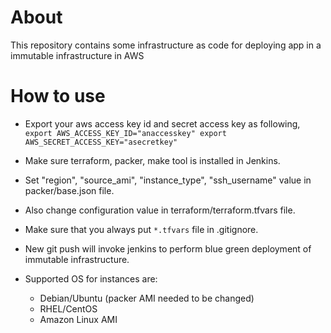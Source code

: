 # About
This repository contains some infrastructure as code for deploying app in a immutable infrastructure in AWS

# How to use

* Export your aws access key id and secret access key as following,
  `export AWS_ACCESS_KEY_ID="anaccesskey"
   export AWS_SECRET_ACCESS_KEY="asecretkey"`

* Make sure terraform, packer, make tool is installed in Jenkins.

* Set "region", "source_ami", "instance_type", "ssh_username" value in packer/base.json file.

* Also change configuration value in terraform/terraform.tfvars file.

* Make sure that you always put `*.tfvars` file in .gitignore.

* New git push will invoke jenkins to perform blue green deployment of immutable infrastructure.

* Supported OS for instances are:

    * Debian/Ubuntu (packer AMI needed to be changed)
    * RHEL/CentOS
    * Amazon Linux AMI
